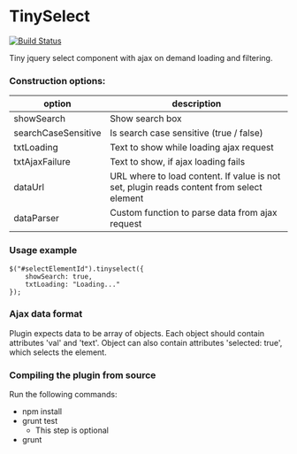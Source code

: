 TinySelect
==========

[![Build Status](https://travis-ci.org/McFizh/tinySelect.svg?branch=master)](https://travis-ci.org/McFizh/tinySelect)

Tiny jquery select component with ajax on demand loading and filtering.

### Construction options:

| option              | description |
| ------------------- | ----------- |
| showSearch          | Show search box |
| searchCaseSensitive | Is search case sensitive (true / false) |
| txtLoading          | Text to show while loading ajax request |
| txtAjaxFailure      | Text to show, if ajax loading fails |
| dataUrl             | URL where to load content. If value is not set, plugin reads content from select element |
| dataParser          | Custom function to parse data from ajax request |

### Usage example

```
$("#selectElementId").tinyselect({
	showSearch: true,
	txtLoading: "Loading..."
});
```

### Ajax data format

Plugin expects data to be array of objects. Each object should contain attributes 'val' and 'text'. Object can also contain attributes 'selected: true', which selects the element.

### Compiling the plugin from source

Run the following commands:

* npm install
* grunt test
  * This step is optional
* grunt
